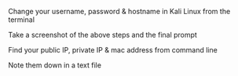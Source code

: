 Change your username, password & hostname in Kali Linux from the terminal

Take a screenshot of the above steps and the final prompt

Find your public IP, private IP & mac address from command line 

Note them down in a text file

